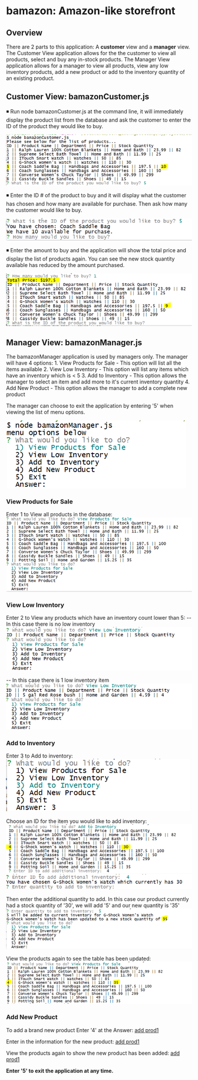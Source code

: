 # bamazon: Amazon-like storefront

## Overview
There are 2 parts to this application: A **customer** view and a **manager** view.  The Customer View application allows for the the customer to view all products, select and buy any in-stock products.  The Manager View application allows for a manager to view all products, view any low inventory products, add a new product or add to the inventory quantity of an existing product.

## Customer View: bamazonCustomer.js
:black_medium_small_square:	Run node bamazonCustomer.js at the command line, it will immediately display the product list from the database and ask the customer to enter the ID of the product they would like to buy.

![display products](screenshots/customer-displayproducts.png)

:black_medium_small_square:	Enter the ID # of the product to buy and it will display what the customer has chosen and how many are available for purchase.  Then ask how many the customer would like to buy.

![select product](screenshots/customer-selectproduct.png)

:black_medium_small_square: Enter the amount to buy and the application will show the total price and display the list of products again.  You can see the new stock quantity available has reduced by the amount purchased.

![buy product](screenshots/customer-buyproduct.png)

## Manager View: bamazonManager.js
The bamazonManager application is used by managers only.  The manager will have 4 options:
	1. View Products for Sale  - This option will list all the items available
	2. View Low Inventory - This option will list any items which have an inventory which is < 5
	3. Add to Inventory - This option allows the manager to select an item and add more to it's current inventory quantity
	4. Add New Product - This option allows the manager to add a complete new product

The manager can choose to exit the application by entering '5' when viewing the list of menu options.

![menue](screenshots/manager-menuoptions.png)

### View Products for Sale
Enter 1 to View all products in the database:
![view products](screenshots/manager-viewproducts.png)

### View Low Inventory
Enter 2 to View any products which have an inventory count lower than 5:
 -- In this case there is no low inventory
![view products](screenshots/manager-lowinventory-none.png)

-- In this case there is 1 low inventory item
![view products](screenshots/manager-lowinventory.png)

### Add to Inventory
Enter 3 to Add to inventory:
![add inv1](screenshots/manager-addinv1.png)

Choose an ID for the item you would like to add inventory:
![add inv1](screenshots/manager-addinv2.png)
![add inv1](screenshots/manager-addinv3.png)

Then enter the additional quantity to add.  In this case our product currently had a stock quantity of '30', we will add '5' and our new quantity is '35'
![add inv1](screenshots/manager-addinv4.png)

View the products again to see the table has been updated:
![add inv1](screenshots/manager-addinv5.png)

### Add New Product
To add a brand new product Enter '4' at the Answer: 
[add prod1](screenshots/manager-addprod1.png)

Enter in the information for the new product:
[add prod1](screenshots/manager-addprod2.png)

View the products again to show the new product has been added:
[add prod1](screenshots/manager-addprod3.png)

**Enter '5' to exit the application at any time.**